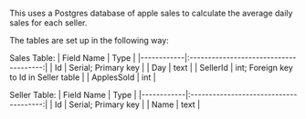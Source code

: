 This uses a Postgres database of apple sales to calculate the average daily sales for each seller.

The tables are set up in the following way:

Sales Table:
| Field Name | Type |
|------------|:--------------------------------------:|
| Id | Serial; Primary key |
| Day | text |
| SellerId | int; Foreign key to Id in Seller table |
| ApplesSold | int |

Seller Table:
| Field Name | Type |
|------------|:--------------------------------------:|
| Id | Serial; Primary key |
| Name | text |


